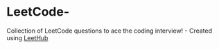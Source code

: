 # LeetCode-
Collection of LeetCode questions to ace the coding interview! - Created using [LeetHub](https://github.com/QasimWani/LeetHub)
